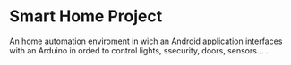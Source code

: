 # Smart Home Project
An home automation enviroment in wich an Android application interfaces with an Arduino in orded to control lights, ssecurity, doors, sensors... .
